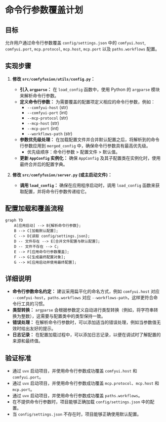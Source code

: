 # 命令行参数覆盖计划

## 目标
允许用户通过命令行参数覆盖 `config/settings.json` 中的 `comfyui.host`, `comfyui.port`, `mcp.protocol`, `mcp.host`, `mcp.port` 以及 `paths.workflows` 配置。

## 实现步骤

1.  **修改 `src/comfyfusion/utils/config.py`：**
    *   **引入 `argparse`：** 在 `load_config` 函数中，使用 Python 的 `argparse` 模块来解析命令行参数。
    *   **定义命令行参数：** 为需要覆盖的配置项定义相应的命令行参数，例如：
        *   `--comfyui-host` (str)
        *   `--comfyui-port` (int)
        *   `--mcp-protocol` (str)
        *   `--mcp-host` (str)
        *   `--mcp-port` (int)
        *   `--workflows-path` (str)
    *   **参数优先级处理：** 在加载配置文件并合并默认配置之后，将解析到的命令行参数应用到 `merged_config` 中，确保命令行参数具有最高优先级。
        *   优先级顺序：命令行参数 > 配置文件 > 默认值。
    *   **更新 `AppConfig` 实例化：** 确保 `AppConfig` 及其子配置类在实例化时，使用最终合并后的配置字典。

2.  **修改 `src/comfyfusion/server.py` (或主启动文件)：**
    *   **调用 `load_config`：** 确保在应用程序启动时，调用 `load_config` 函数来获取配置，并将命令行参数传递给它。

## 配置加载和覆盖流程

```mermaid
graph TD
    A[应用启动] --> B{解析命令行参数};
    B --> C[加载默认配置];
    C --> D{读取 config/settings.json};
    D -- 文件存在 --> E[合并文件配置与默认配置];
    D -- 文件不存在 --> C;
    E --> F[应用命令行参数覆盖];
    F --> G[生成最终配置对象];
    G --> H[应用启动并使用最终配置];
```

## 详细说明

*   **命令行参数命名约定：** 建议采用扁平化的命名方式，例如 `comfyui.host` 对应 `--comfyui-host`，`paths.workflows` 对应 `--workflows-path`，这样更符合命令行工具的习惯。
*   **类型转换：** `argparse` 会根据参数定义自动进行类型转换（例如，将字符串转换为整数），这需要与配置类中的类型保持一致。
*   **错误处理：** 在解析命令行参数时，可以添加适当的错误处理，例如当参数值无效时给出友好的提示。
*   **日志记录：** 在配置加载过程中，可以添加日志记录，以便在调试时了解配置的来源和最终值。

## 验证标准

*   通过 `uvx` 启动项目，并使用命令行参数成功覆盖 `comfyui.host` 和 `comfyui.port`。
*   通过 `uvx` 启动项目，并使用命令行参数成功覆盖 `mcp.protocol`、`mcp.host` 和 `mcp.port`。
*   通过 `uvx` 启动项目，并使用命令行参数成功覆盖 `paths.workflows`。
*   在不提供命令行参数时，项目能够正确加载 `config/settings.json` 中的配置。
*   当 `config/settings.json` 不存在时，项目能够正确使用默认配置。